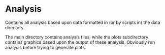 # Analysis

Contains all analysis based upon data formatted in (or by scripts in) the data directory.

The main directory contains analysis files, while the plots subdirectory contains graphics based upon the output of these analysis. Obviously run analysis before trying to generate plots.